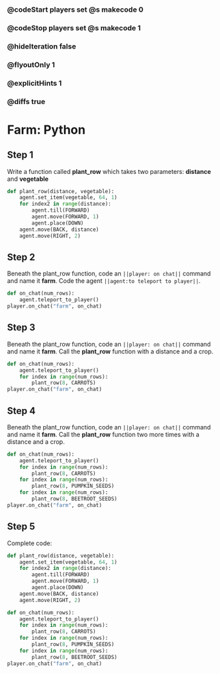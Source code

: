 ### @codeStart players set @s makecode 0
### @codeStop players set @s makecode 1

### @hideIteration false
### @flyoutOnly 1
### @explicitHints 1
### @diffs true

# Farm: Python

## Step 1
Write a function called **plant_row** which takes two parameters: **distance** and **vegetable**
```python
def plant_row(distance, vegetable):
    agent.set_item(vegetable, 64, 1)
    for index2 in range(distance):
        agent.till(FORWARD)
        agent.move(FORWARD, 1)
        agent.place(DOWN)
    agent.move(BACK, distance)
    agent.move(RIGHT, 2)
```

## Step 2
Beneath the plant_row function, code an ``||player: on chat||`` command and name it **farm**. Code the agent ``||agent:to teleport to player||``. 

```python
def on_chat(num_rows):
    agent.teleport_to_player()
player.on_chat("farm", on_chat)
```

## Step 3
Beneath the plant_row function, code an ``||player: on chat||`` command and name it **farm**. Call the **plant_row** function with a distance and a crop. 

```python
def on_chat(num_rows):
    agent.teleport_to_player()
    for index in range(num_rows):
        plant_row(8, CARROTS)
player.on_chat("farm", on_chat)
```

## Step 4
Beneath the plant_row function, code an ``||player: on chat||`` command and name it **farm**. Call the **plant_row** function two more times with a distance and a crop. 

```python
def on_chat(num_rows):
    agent.teleport_to_player()
    for index in range(num_rows):
        plant_row(8, CARROTS)
    for index in range(num_rows):
        plant_row(8, PUMPKIN_SEEDS)
    for index in range(num_rows):
        plant_row(8, BEETROOT_SEEDS)
player.on_chat("farm", on_chat)
```

## Step 5
Complete code:

```python
def plant_row(distance, vegetable):
    agent.set_item(vegetable, 64, 1)
    for index2 in range(distance):
        agent.till(FORWARD)
        agent.move(FORWARD, 1)
        agent.place(DOWN)
    agent.move(BACK, distance)
    agent.move(RIGHT, 2)

def on_chat(num_rows):
    agent.teleport_to_player()
    for index in range(num_rows):
        plant_row(8, CARROTS)
    for index in range(num_rows):
        plant_row(8, PUMPKIN_SEEDS)
    for index in range(num_rows):
        plant_row(8, BEETROOT_SEEDS)
player.on_chat("farm", on_chat)
```
